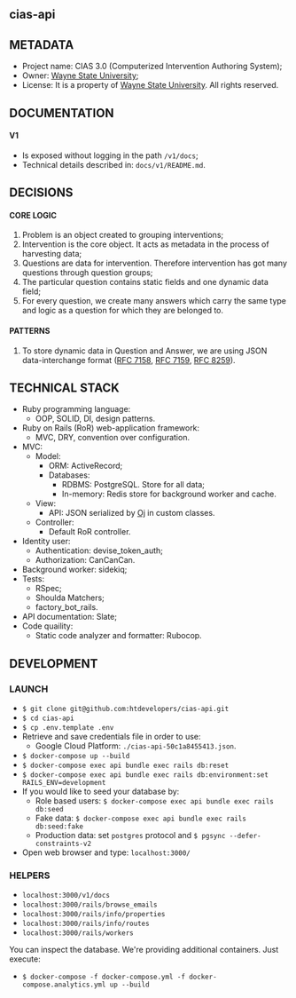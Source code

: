 
## cias-api


## METADATA

* Project name: CIAS 3.0 (Computerized Intervention Authoring System);
* Owner: [Wayne State University](https://wayne.edu/);
* License: It is a property of [Wayne State University](https://wayne.edu/). All rights reserved.


## DOCUMENTATION

#### V1
* Is exposed without logging in the path `/v1/docs`;
* Technical details described in: `docs/v1/README.md`.


## DECISIONS

#### CORE LOGIC

1. Problem is an object created to grouping interventions;
1. Intervention is the core object. It acts as metadata in the process of harvesting data;
1. Questions are data for intervention. Therefore intervention has got many questions through question groups;
1. The particular question contains static fields and one dynamic data field;
1. For every question, we create many answers which carry the same type and logic as a question for which they are belonged to.


#### PATTERNS

1. To store dynamic data in Question and Answer, we are using JSON data-interchange format ([RFC 7158](https://tools.ietf.org/html/rfc7158), [RFC 7159](https://tools.ietf.org/html/rfc7159), [RFC 8259](https://tools.ietf.org/html/rfc8259)).


## TECHNICAL STACK

* Ruby programming language:
  * OOP, SOLID, DI, design patterns.
* Ruby on Rails (RoR) web-application framework:
  * MVC, DRY, convention over configuration.
* MVC:
  * Model:
    * ORM: ActiveRecord;
    * Databases:
      * RDBMS: PostgreSQL. Store for all data;
      * In-memory: Redis store for background worker and cache.
  * View:
    * API: JSON serialized by [Oj](https://github.com/ohler55/oj) in custom classes.
  * Controller:
    * Default RoR controller.
* Identity user:
  * Authentication: devise_token_auth;
  * Authorization: CanCanCan.
* Background worker: sidekiq;
* Tests:
  * RSpec;
  * Shoulda Matchers;
  * factory_bot_rails.
* API documentation: Slate;
* Code quaility:
  * Static code analyzer and formatter: Rubocop.


## DEVELOPMENT

### LAUNCH

* `$ git clone git@github.com:htdevelopers/cias-api.git`
* `$ cd cias-api`
* `$ cp .env.template .env`
* Retrieve and save credentials file in order to use:
  * Google Cloud Platform: `./cias-api-50c1a8455413.json`.
* `$ docker-compose up --build`
* `$ docker-compose exec api bundle exec rails db:reset`
* `$ docker-compose exec api bundle exec rails db:environment:set RAILS_ENV=development`
* If you would like to seed your database by:
  * Role based users: `$ docker-compose exec api bundle exec rails db:seed`
  * Fake data: `$ docker-compose exec api bundle exec rails db:seed:fake`
  * Production data: set `postgres` protocol and `$ pgsync --defer-constraints-v2`
* Open web browser and type: `localhost:3000/`


### HELPERS

* `localhost:3000/v1/docs`
* `localhost:3000/rails/browse_emails`
* `localhost:3000/rails/info/properties`
* `localhost:3000/rails/info/routes`
* `localhost:3000/rails/workers`

You can inspect the database. We're providing additional containers. Just execute:
* `$ docker-compose -f docker-compose.yml -f docker-compose.analytics.yml up --build`
